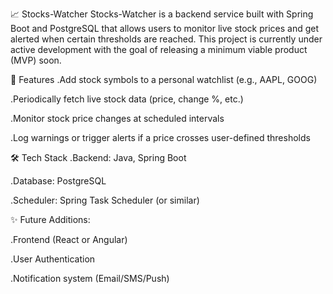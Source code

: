 📈 Stocks-Watcher
Stocks-Watcher is a backend service built with Spring Boot and PostgreSQL that allows users to monitor live stock prices and get alerted when certain thresholds are reached. This project is currently under active development with the goal of releasing a minimum viable product (MVP) soon.

🚀 Features
  .Add stock symbols to a personal watchlist (e.g., AAPL, GOOG)

  .Periodically fetch live stock data (price, change %, etc.)

  .Monitor stock price changes at scheduled intervals

  .Log warnings or trigger alerts if a price crosses user-defined thresholds

🛠️ Tech Stack
  .Backend: Java, Spring Boot

  .Database: PostgreSQL

  .Scheduler: Spring Task Scheduler (or similar)

✨ Future Additions:

  .Frontend (React or Angular)

  .User Authentication

  .Notification system (Email/SMS/Push)
